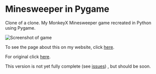 # Minesweeper in Pygame

Clone of a clone. My MonkeyX Minesweeper game recreated in Python using Pygame.

![Screenshot of game](https://marleysudbury.github.io/minesweeper/screen1.png)

To see the page about this on my website, click [here](https://marleysudbury.github.io/minesweeper).

For original click [here](https://github.com/marleysudbury/Minesweeper).

This version is not yet fully complete (see [issues](https://github.com/marleysudbury/minesweeper-pygame/issues)) , but should be soon.
